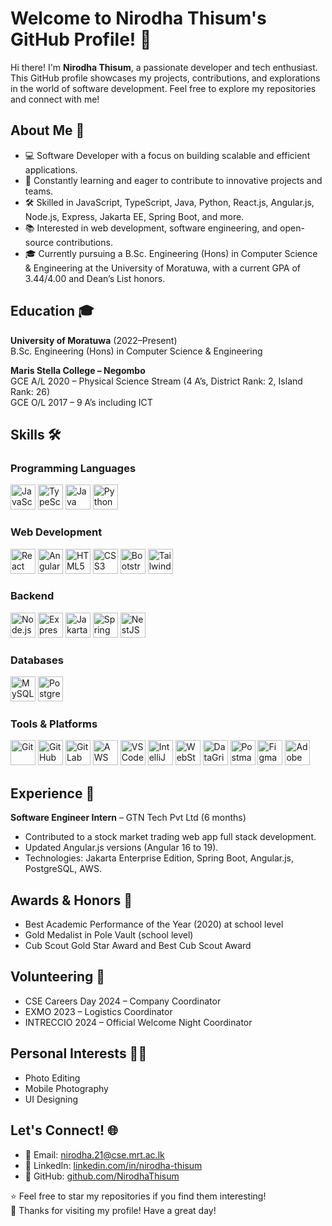 # Welcome to Nirodha Thisum's GitHub Profile! 👋

Hi there! I'm **Nirodha Thisum**, a passionate developer and tech enthusiast. This GitHub profile showcases my projects, contributions, and explorations in the world of software development. Feel free to explore my repositories and connect with me!

## About Me 🚀

- 💻 Software Developer with a focus on building scalable and efficient applications.
- 🌱 Constantly learning and eager to contribute to innovative projects and teams.
- 🛠️ Skilled in JavaScript, TypeScript, Java, Python, React.js, Angular.js, Node.js, Express, Jakarta EE, Spring Boot, and more.
- 📚 Interested in web development, software engineering, and open-source contributions.
- 🎓 Currently pursuing a B.Sc. Engineering (Hons) in Computer Science & Engineering at the University of Moratuwa, with a current GPA of 3.44/4.00 and Dean’s List honors.

## Education 🎓

**University of Moratuwa** (2022–Present)  
B.Sc. Engineering (Hons) in Computer Science & Engineering  

**Maris Stella College – Negombo**  
GCE A/L 2020 – Physical Science Stream (4 A’s, District Rank: 2, Island Rank: 26)  
GCE O/L 2017 – 9 A’s including ICT  

## Skills 🛠️

### Programming Languages  
<img src="https://cdn.jsdelivr.net/gh/devicons/devicon/icons/javascript/javascript-original.svg" width="40" alt="JavaScript" />  
<img src="https://cdn.jsdelivr.net/gh/devicons/devicon/icons/typescript/typescript-original.svg" width="40" alt="TypeScript" />  
<img src="https://cdn.jsdelivr.net/gh/devicons/devicon/icons/java/java-original.svg" width="40" alt="Java" />  
<img src="https://cdn.jsdelivr.net/gh/devicons/devicon/icons/python/python-original.svg" width="40" alt="Python" />  

### Web Development  
<img src="https://cdn.jsdelivr.net/gh/devicons/devicon/icons/react/react-original.svg" width="40" alt="React" />  
<img src="https://cdn.jsdelivr.net/gh/devicons/devicon/icons/angularjs/angularjs-original.svg" width="40" alt="Angular" />  
<img src="https://cdn.jsdelivr.net/gh/devicons/devicon/icons/html5/html5-original.svg" width="40" alt="HTML5" />  
<img src="https://cdn.jsdelivr.net/gh/devicons/devicon/icons/css3/css3-original.svg" width="40" alt="CSS3" />  
<img src="https://cdn.jsdelivr.net/gh/devicons/devicon/icons/bootstrap/bootstrap-plain.svg" width="40" alt="Bootstrap" />  
<img src="https://cdn.jsdelivr.net/gh/devicons/devicon/icons/tailwindcss/tailwindcss-plain.svg" width="40" alt="Tailwind CSS" />  

### Backend  
<img src="https://cdn.jsdelivr.net/gh/devicons/devicon/icons/nodejs/nodejs-original.svg" width="40" alt="Node.js" />  
<img src="https://cdn.jsdelivr.net/gh/devicons/devicon/icons/express/express-original.svg" width="40" alt="Express" />  
<img src="https://upload.wikimedia.org/wikipedia/commons/1/19/Jakarta_EE_logo.svg" width="40" alt="Jakarta EE" />  
<img src="https://cdn.jsdelivr.net/gh/devicons/devicon/icons/spring/spring-original.svg" width="40" alt="Spring Boot" />  
<img src="https://cdn.jsdelivr.net/gh/devicons/devicon/icons/nestjs/nestjs-plain.svg" width="40" alt="NestJS" />  

### Databases  
<img src="https://cdn.jsdelivr.net/gh/devicons/devicon/icons/mysql/mysql-original.svg" width="40" alt="MySQL" />  
<img src="https://cdn.jsdelivr.net/gh/devicons/devicon/icons/postgresql/postgresql-original.svg" width="40" alt="PostgreSQL" />  

### Tools & Platforms  
<img src="https://cdn.jsdelivr.net/gh/devicons/devicon/icons/git/git-original.svg" width="40" alt="Git" />  
<img src="https://cdn.jsdelivr.net/gh/devicons/devicon/icons/github/github-original.svg" width="40" alt="GitHub" />  
<img src="https://cdn.jsdelivr.net/gh/devicons/devicon/icons/gitlab/gitlab-original.svg" width="40" alt="GitLab" />  
<img src="https://cdn.jsdelivr.net/gh/devicons/devicon/icons/amazonwebservices/amazonwebservices-original.svg" width="40" alt="AWS" />  
<img src="https://cdn.jsdelivr.net/gh/devicons/devicon/icons/vscode/vscode-original.svg" width="40" alt="VS Code" />  
<img src="https://cdn.jsdelivr.net/gh/devicons/devicon/icons/intellij/intellij-original.svg" width="40" alt="IntelliJ" />  
<img src="https://cdn.jsdelivr.net/gh/devicons/devicon/icons/webstorm/webstorm-original.svg" width="40" alt="WebStorm" />  
<img src="https://upload.wikimedia.org/wikipedia/commons/f/f0/DataGrip_Icon.svg" width="40" alt="DataGrip" />  
<img src="https://cdn.jsdelivr.net/gh/devicons/devicon/icons/postman/postman-original.svg" width="40" alt="Postman" />  
<img src="https://cdn.jsdelivr.net/gh/devicons/devicon/icons/figma/figma-original.svg" width="40" alt="Figma" />  
<img src="https://cdn.jsdelivr.net/gh/devicons/devicon/icons/photoshop/photoshop-line.svg" width="40" alt="Adobe Photoshop" />  

## Experience 💼

**Software Engineer Intern** – GTN Tech Pvt Ltd (6 months)  
- Contributed to a stock market trading web app full stack development.  
- Updated Angular.js versions (Angular 16 to 19).  
- Technologies: Jakarta Enterprise Edition, Spring Boot, Angular.js, PostgreSQL, AWS.

## Awards & Honors 🏅

- Best Academic Performance of the Year (2020) at school level  
- Gold Medalist in Pole Vault (school level)  
- Cub Scout Gold Star Award and Best Cub Scout Award  

## Volunteering 🤝

- CSE Careers Day 2024 – Company Coordinator  
- EXMO 2023 – Logistics Coordinator  
- INTRECCIO 2024 – Official Welcome Night Coordinator  

## Personal Interests 📸🎨

- Photo Editing  
- Mobile Photography  
- UI Designing  

## Let's Connect! 🌐

- 📧 Email: nirodha.21@cse.mrt.ac.lk  
- 💼 LinkedIn: [linkedin.com/in/nirodha-thisum](https://linkedin.com/in/nirodha-thisum/)  
- 🐙 GitHub: [github.com/NirodhaThisum](https://github.com/NirodhaThisum)  

⭐ Feel free to star my repositories if you find them interesting!  
🙌 Thanks for visiting my profile! Have a great day!
